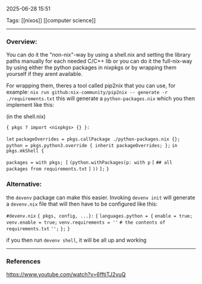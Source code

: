2025-06-28 15:51

Tags: [[nixos]] [[computer science]]

------------------------------------------------
### Overview:

You can do it the "non-nix"-way by using a shell.nix and setting the library paths manually for each needed C/C++ lib or you can do it the full-nix-way by using either the python packages in nixpkgs or by wrapping them yourself if they arent available.

For wrapping them, theres a tool called pip2nix that you can use, for example:
`nix run github:nix-community/pip2nix -- generate -r ./requirements.txt`
this will generate a `python-packages.nix` which you then implement like this:

(in the shell.nix)

`{ pkgs ? import <nixpkgs> {} }:`

`let` 
   `packageOverrides = pkgs.callPackage ./python-packages.nix {};`
   `python = pkgs.python3.override { inherit packageOverrides; };`
`in`
`pkgs.mkShell {`

   `packages = with pkgs; [`
     `(python.withPackages(p: with p`
     `[`
        `## all packages from requirements.txt`
     `]`
     `))`
   `];`
`}`

### Alternative: 

the `devenv` package can make this easier. Invoking `devenv init`
will generate a `devenv.nix` file that will then have to be configured like this: 

`#devenv.nix`
`{ pkgs, config, ...}:`
`{`
   `languages.python = {`
     `enable = true;`
     `venv.enable = true;`
     `venv.requirements = ''`
        `# the contents of requirements.txt`
     `'';`
	`};`
`}`

if you then run `devenv shell`, it will be all up and working

------------------------------------------------------
### References
https://www.youtube.com/watch?v=6fftiTJ2vuQ